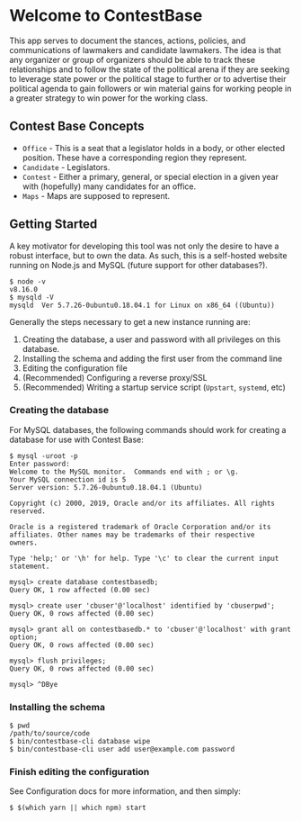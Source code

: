 # Welcome to ContestBase

This app serves to document the stances, actions, policies, and communications of lawmakers and candidate lawmakers. The idea is that any organizer or group of organizers should be able to track these relationships and to follow the state of the political arena if they are seeking to leverage state power or the political stage to further or to advertise their political agenda to gain followers or win material gains for working people in a greater strategy to win power for the working class.

## Contest Base Concepts

* `Office` - This is a seat that a legislator holds in a body, or other elected position. These have a corresponding region they represent.
* `Candidate` - Legislators.
* `Contest` - Either a primary, general, or special election in a given year with (hopefully) many candidates for an office.
* `Maps` - Maps are supposed to represent.

## Getting Started

A key motivator for developing this tool was not only the desire to have a robust interface, but to own the data. As such, this is a self-hosted website running on Node.js and MySQL (future support for other databases?).

    $ node -v
    v8.16.0
    $ mysqld -V
    mysqld  Ver 5.7.26-0ubuntu0.18.04.1 for Linux on x86_64 ((Ubuntu))

Generally the steps necessary to get a new instance running are:

1. Creating the database, a user and password with all privileges on this database.
1. Installing the schema and adding the first user from the command line
1. Editing the configuration file
1. (Recommended) Configuring a reverse proxy/SSL
1. (Recommended) Writing a startup service script (`Upstart`, `systemd`, etc)

### Creating the database

For MySQL databases, the following commands should work for creating a database for use with Contest Base:

    $ mysql -uroot -p
    Enter password: 
    Welcome to the MySQL monitor.  Commands end with ; or \g.
    Your MySQL connection id is 5
    Server version: 5.7.26-0ubuntu0.18.04.1 (Ubuntu)

    Copyright (c) 2000, 2019, Oracle and/or its affiliates. All rights reserved.

    Oracle is a registered trademark of Oracle Corporation and/or its
    affiliates. Other names may be trademarks of their respective
    owners.

    Type 'help;' or '\h' for help. Type '\c' to clear the current input statement.

    mysql> create database contestbasedb;
    Query OK, 1 row affected (0.00 sec)

    mysql> create user 'cbuser'@'localhost' identified by 'cbuserpwd';
    Query OK, 0 rows affected (0.00 sec)

    mysql> grant all on contestbasedb.* to 'cbuser'@'localhost' with grant option;
    Query OK, 0 rows affected (0.00 sec)

    mysql> flush privileges;
    Query OK, 0 rows affected (0.00 sec)

    mysql> ^DBye

### Installing the schema

    $ pwd
    /path/to/source/code
    $ bin/contestbase-cli database wipe
    $ bin/contestbase-cli user add user@example.com password

### Finish editing the configuration

See Configuration docs for more information, and then simply:

    $ $(which yarn || which npm) start
